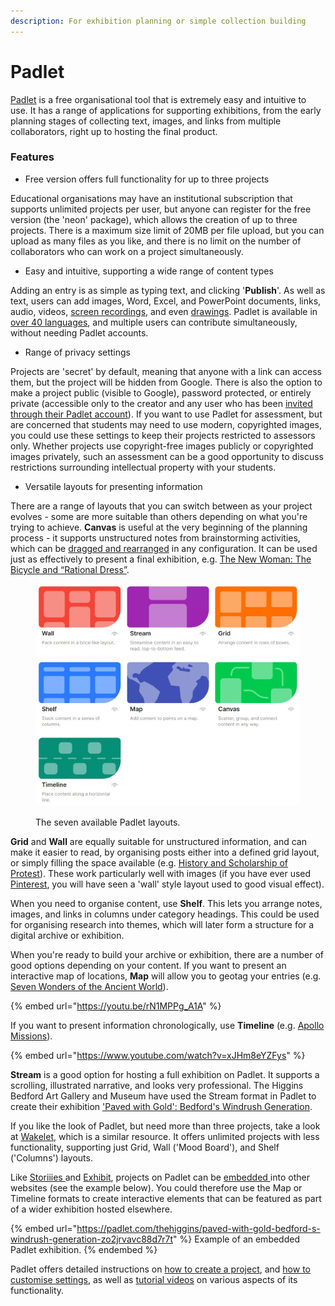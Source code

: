 ```yaml
---
description: For exhibition planning or simple collection building
---
```


# Padlet

[Padlet](https://en-gb.padlet.com/) is a free organisational tool that is extremely easy and intuitive to use. It has a range of applications for supporting exhibitions, from the early planning stages of collecting text, images, and links from multiple collaborators, right up to hosting the final product.

### Features

* Free version offers full functionality for up to three projects

Educational organisations may have an institutional subscription that supports unlimited projects per user, but anyone can register for the free version (the 'neon' package), which allows the creation of up to three projects. There is a maximum size limit of 20MB per file upload, but you can upload as many files as you like, and there is no limit on the number of collaborators who can work on a project simultaneously.&#x20;

* Easy and intuitive, supporting a wide range of content types

Adding an entry is as simple as typing text, and clicking '**Publish**'. As well as text, users can add images, Word, Excel, and PowerPoint documents, links, audio, videos, [screen recordings](https://www.youtube.com/watch?v=7NEr--UHGso), and even [drawings](https://www.youtube.com/watch?v=aDIfzHc1K2c). Padlet is available in [over 40 languages](https://padlet.help/l/en/about-padlet/do-you-have-it-in-my-language), and multiple users can contribute simultaneously, without needing Padlet accounts.

* Range of privacy settings

Projects are 'secret' by default, meaning that anyone with a link can access them, but the project will be hidden from Google. There is also the option to make a project public (visible to Google), password protected, or entirely private (accessible only to the creator and any user who has been [invited through their Padlet account](https://www.youtube.com/watch?v=f2QhaaJvTrM)). If you want to use Padlet for assessment, but are concerned that students may need to use modern, copyrighted images, you could use these settings to keep their projects restricted to assessors only. Whether projects use copyright-free images publicly or copyrighted images privately, such an assessment can be a good opportunity to discuss restrictions surrounding intellectual property with your students.

* Versatile layouts for presenting information

There are a range of layouts that you can switch between as your project evolves - some are more suitable than others depending on what you're trying to achieve. **Canvas** is useful at the very beginning of the planning process - it supports unstructured notes from brainstorming activities, which can be [dragged and rearranged](https://www.youtube.com/watch?v=2vJX0yqDs6Y) in any configuration. It can be used just as effectively to present a final exhibition, e.g. [The New Woman: The Bicycle and “Rational Dress”](https://padlet.com/saralambert/the-new-woman-the-bicycle-and-rational-dress-egzgzb4fdus4fsd0).

<figure><img src="../.gitbook/assets/padletformats.jpg" alt=""><figcaption><p>The seven available Padlet layouts.</p></figcaption></figure>

**Grid** and **Wall** are equally suitable for unstructured information, and can make it easier to read, by organising posts either into a defined grid layout, or simply filling the space available (e.g. [History and Scholarship of Protest](https://padlet.com/hedreenr1/history-and-scholarship-of-protest-a-buley-library-online-ex-w9eisgyd81jh5usq)). These work particularly well with images (if you have ever used [Pinterest](https://www.pinterest.co.uk/), you will have seen a 'wall' style layout used to good visual effect).&#x20;

When you need to organise content, use **Shelf**. This lets you arrange notes, images, and links in columns under category headings. This could be used for organising research into themes, which will later form a structure for a digital archive or exhibition.

When you're ready to build your archive or exhibition, there are a number of good options depending on your content. If you want to present an interactive map of locations, **Map** will allow you to geotag your entries (e.g. [Seven Wonders of the Ancient World](https://padlet.com/gallery/map-of-the-7-wonders-of-the-ancient-world-pvbf1n4qkycw)).&#x20;

{% embed url="https://youtu.be/rN1MPPg_A1A" %}

If you want to present information chronologically, use **Timeline** (e.g. [Apollo Missions](https://padlet.com/gallery/timeline-of-apollo-missions-jujsg84hh9fq)).

{% embed url="https://www.youtube.com/watch?v=xJHm8eYZFys" %}

**Stream** is a good option for hosting a full exhibition on Padlet. It supports a scrolling, illustrated narrative, and looks very professional. The Higgins Bedford Art Gallery and Museum have used the Stream format in Padlet to create their exhibition ['Paved with Gold': Bedford's Windrush Generation](https://padlet.com/thehiggins/paved-with-gold-bedford-s-windrush-generation-zo2jrvavc88d7r7t).

If you like the look of Padlet, but need more than three projects, take a look at [Wakelet](https://wakelet.com/), which is a similar resource. It offers unlimited projects with less functionality, supporting just Grid, Wall ('Mood Board'), and Shelf ('Columns') layouts.

Like [Storiiies ](../digital-storytelling/storiiies.md)and [Exhibit](../digital-storytelling/exhibit.md), projects on Padlet can be [embedded ](https://www.youtube.com/watch?v=bTKWJnZ\_-78)into other websites (see the example below). You could therefore use the Map or Timeline formats to create interactive elements that can be featured as part of a wider exhibition hosted elsewhere.

{% embed url="https://padlet.com/thehiggins/paved-with-gold-bedford-s-windrush-generation-zo2jrvavc88d7r7t" %}
Example of an embedded Padlet exhibition.
{% endembed %}

Padlet offers detailed instructions on [how to create a project](https://padlet.help/l/en/get-started/how-do-i-create-a-padlet), and [how to customise settings](https://padlet.help/l/en/article/pleoh3181b-how-do-i-customize-my-padlet), as well as [tutorial videos](https://www.youtube.com/@padlet/videos) on various aspects of its functionality.
